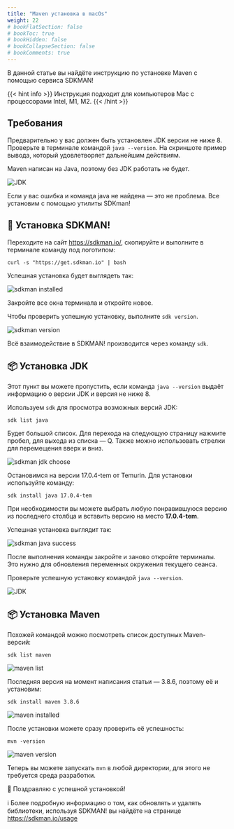 ```yaml
---
title: "Maven установка в macOs"
weight: 22
# bookFlatSection: false
# bookToc: true
# bookHidden: false
# bookCollapseSection: false
# bookComments: true
---
```


В данной статье вы найдёте инструкцию по установке Maven с помощью сервиса SDKMAN!

{{< hint info >}}
Инструкция подходит для компьютеров Mac с процессорами Intel, M1, M2.
{{< /hint >}}

## Требования

Предварительно у вас должен быть установлен JDK версии не ниже 8.
Проверьте в терминале командой `java --version`. На скриншоте пример вывода, который удовлетворяет дальнейшим действиям.

Maven написан на Java, поэтому без JDK работать не будет.

![JDK](java.jpg)

Если у вас ошибка и команда java не найдена — это не проблема.
Все установим с помощью утилиты SDKman!

## 🦸 Установка SDKMAN!

Переходите на сайт <https://sdkman.io/>, скопируйте и выполните в терминале
команду под логотипом:

`curl -s "https://get.sdkman.io" | bash`

Успешная установка будет выглядеть так:

![sdkman installed](sdk-installed.png)

Закройте все окна терминала и откройте новое.

Чтобы проверить успешную установку, выполните `sdk version`.

![sdkman version](sdk-v.png)

Всё взаимодействие в SDKMAN! производится через команду `sdk`.

## 📦 Установка JDK

Этот пункт вы можете пропустить, если команда `java --version`
выдаёт информацию о версии JDK и версия не ниже 8.

Используем `sdk` для просмотра возможных версий JDK:

`sdk list java`

Будет большой список. Для перехода на следующую страницу нажмите пробел,
для выхода из списка — Q.
Также можно использовать стрелки для перемещения вверх и вниз.

![sdkman jdk choose](choose-jdk.jpg)

Остановимся на версии 17.0.4-tem от Temurin. Для установки используйте команду:

`sdk install java 17.0.4-tem`

При необходимости вы можете выбрать любую понравившуюся версию из
последнего столбца и вставить версию на место **17.0.4-tem**.

Успешная установка выглядит так:

![sdkman java success](sdk-java-success.png)

После выполнения команды закройте и заново откройте терминалы.
Это нужно для обновления переменных окружения текущего сеанса.

Проверьте успешную установку командой `java --version`.

![JDK](java.jpg)

## 📦 Установка Maven

Похожей командой можно посмотреть список доступных Maven-версий:

`sdk list maven`

![maven list](maven-list.png)

Последняя версия на момент написания статьи — 3.8.6, поэтому её и установим:

`sdk install maven 3.8.6`

![maven installed](maven-installed.png)

После установки можете сразу проверить её успешность:

`mvn -version`

![maven version](maven.png)

Теперь вы можете запускать `mvn` в любой директории,
для этого не требуется среда разработки.

🎉 Поздравляю с успешной установкой!

ℹ️ Более подробную информацию о том, как обновлять и удалять библиотеки,
используя SDKMAN! вы найдёте на странице <https://sdkman.io/usage>
